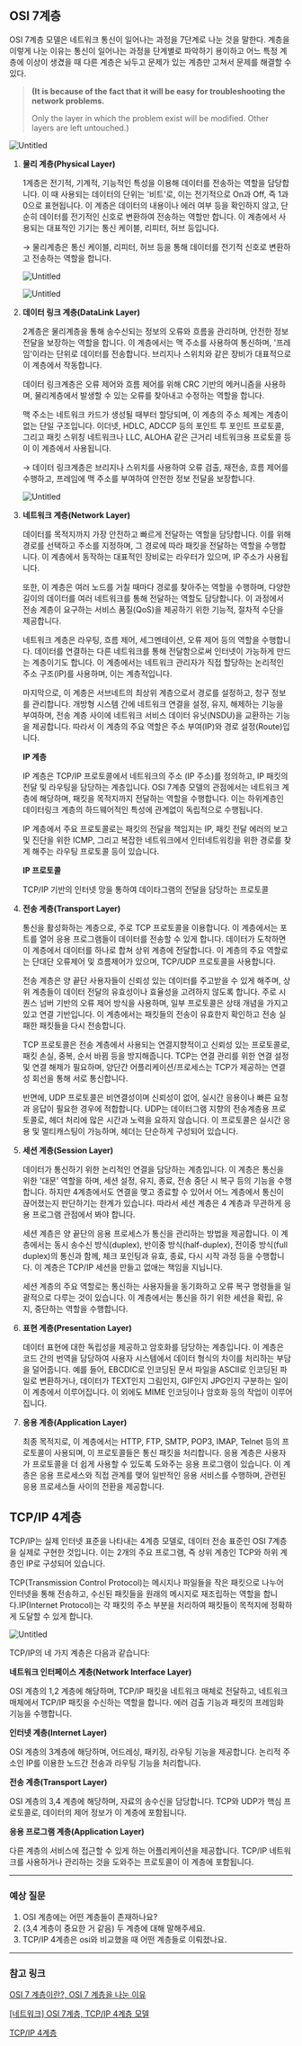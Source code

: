 ## OSI 7계층

OSI 7계층 모델은 네트워크 통신이 일어나는 과정을 7단계로 나눈 것을 말한다. 계층을 이렇게 나눈 이유는 통신이 일어나는 과정을 단계별로 파악하기 용이하고 어느 특정 계층에 이상이 생겼을 때 다른 계층은 놔두고 문제가 있는 계층만 고쳐서 문제를 해결할 수 있다.

> **(It is because of the fact that it will be easy for troubleshooting the network problems.**
> 
> 
> Only the layer in which the problem exist will be modified. Other layers are left untouched.)
> 

![Untitled](https://prod-files-secure.s3.us-west-2.amazonaws.com/fb38e82c-61f0-4aa9-b785-e0a798e9b9df/e709740a-1425-471a-b9cb-20166c74c025/Untitled.png)

1. **물리 계층(Physical Layer)**
    
    1계층은 전기적, 기계적, 기능적인 특성을 이용해 데이터를 전송하는 역할을 담당합니다. 이 때 사용되는 데이터의 단위는 '비트'로, 이는 전기적으로 On과 Off, 즉 1과 0으로 표현됩니다. 이 계층은 데이터의 내용이나 에러 여부 등을 확인하지 않고, 단순히 데이터를 전기적인 신호로 변환하여 전송하는 역할만 합니다. 이 계층에서 사용되는 대표적인 기기는 통신 케이블, 리피터, 허브 등입니다.
    
    → 물리계층은 통신 케이블, 리피터, 허브 등을 통해 데이터를 전기적 신호로 변환하고 전송하는 역할을 합니다.
    
    ![Untitled](https://prod-files-secure.s3.us-west-2.amazonaws.com/fb38e82c-61f0-4aa9-b785-e0a798e9b9df/11c89cee-7b75-4a71-8f1b-d816e3068906/Untitled.png)
    
    ![Untitled](https://prod-files-secure.s3.us-west-2.amazonaws.com/fb38e82c-61f0-4aa9-b785-e0a798e9b9df/44edb48f-adce-4527-b4a9-476f6cebd2ee/Untitled.png)
    
2. **데이터 링크 계층(DataLink Layer)**
    
    2계층은 물리계층을 통해 송수신되는 정보의 오류와 흐름을 관리하며, 안전한 정보 전달을 보장하는 역할을 합니다. 이 계층에서는 맥 주소를 사용하여 통신하며, '프레임'이라는 단위로 데이터를 전송합니다. 브리지나 스위치와 같은 장비가 대표적으로 이 계층에서 작동합니다.
    
    데이터 링크계층은 오류 제어와 흐름 제어를 위해 CRC 기반의 메커니즘을 사용하며, 물리계층에서 발생할 수 있는 오류를 찾아내고 수정하는 역할을 합니다.
    
    맥 주소는 네트워크 카드가 생성될 때부터 할당되며, 이 계층의 주소 체계는 계층이 없는 단일 구조입니다. 이더넷, HDLC, ADCCP 등의 포인트 투 포인트 프로토콜, 그리고 패킷 스위칭 네트워크나 LLC, ALOHA 같은 근거리 네트워크용 프로토콜 등이 이 계층에서 사용됩니다.
    
    → 데이터 링크계층은 브리지나 스위치를 사용하여 오류 검출, 재전송, 흐름 제어를 수행하고, 프레임에 맥 주소를 부여하여 안전한 정보 전달을 보장합니다.
    
    ![Untitled](https://prod-files-secure.s3.us-west-2.amazonaws.com/fb38e82c-61f0-4aa9-b785-e0a798e9b9df/7b025fc6-60d4-4c06-a408-ce799d08faaf/Untitled.png)
    
3. **네트워크 계층(Network Layer)**
    
    데이터를 목적지까지 가장 안전하고 빠르게 전달하는 역할을 담당합니다. 이를 위해 경로를 선택하고 주소를 지정하며, 그 경로에 따라 패킷을 전달하는 역할을 수행합니다. 이 계층에서 동작하는 대표적인 장비로는 라우터가 있으며, IP 주소가 사용됩니다.
    
    또한, 이 계층은 여러 노드를 거칠 때마다 경로를 찾아주는 역할을 수행하며, 다양한 길이의 데이터를 여러 네트워크를 통해 전달하는 역할도 담당합니다. 이 과정에서 전송 계층이 요구하는 서비스 품질(QoS)을 제공하기 위한 기능적, 절차적 수단을 제공합니다.
    
    네트워크 계층은 라우팅, 흐름 제어, 세그멘테이션, 오류 제어 등의 역할을 수행합니다. 데이터를 연결하는 다른 네트워크를 통해 전달함으로써 인터넷이 가능하게 만드는 계층이기도 합니다. 이 계층에서는 네트워크 관리자가 직접 할당하는 논리적인 주소 구조(IP)를 사용하며, 이는 계층적입니다.
    
    마지막으로, 이 계층은 서브네트의 최상위 계층으로서 경로를 설정하고, 청구 정보를 관리합니다. 개방형 시스템 간에 네트워크 연결을 설정, 유지, 해제하는 기능을 부여하며, 전송 계층 사이에 네트워크 서비스 데이터 유닛(NSDU)을 교환하는 기능을 제공합니다. 따라서 이 계층의 주요 역할은 주소 부여(IP)와 경로 설정(Route)입니다.
    
    **IP 계층**
    
    IP 계층은 TCP/IP 프로토콜에서 네트워크의 주소 (IP 주소)를 정의하고, IP 패킷의 전달 및 라우팅을 담당하는 계층입니다. OSI 7계층 모델의 관점에서는 네트워크 계층에 해당하며, 패킷을 목적지까지 전달하는 역할을 수행합니다. 이는 하위계층인 데이터링크 계층의 하드웨어적인 특성에 관계없이 독립적으로 수행됩니다.
    
    IP 계층에서 주요 프로토콜로는 패킷의 전달을 책임지는 IP, 패킷 전달 에러의 보고 및 진단을 위한 ICMP, 그리고 복잡한 네트워크에서 인터네트워킹을 위한 경로를 찾게 해주는 라우팅 프로토콜 등이 있습니다.
    
    **IP 프로토콜**
    
    TCP/IP 기반의 인터넷 망을 통하여 데이타그램의 전달을 담당하는 프로토콜
    
4. **전송 계층(Transport Layer)**
    
    통신을 활성화하는 계층으로, 주로 TCP 프로토콜을 이용합니다. 이 계층에서는 포트를 열어 응용 프로그램들이 데이터를 전송할 수 있게 합니다. 데이터가 도착하면 이 계층에서 데이터를 하나로 합쳐 상위 계층에 전달합니다. 이 계층의 주요 역할로는 단대단 오류제어 및 흐름제어가 있으며, TCP/UDP 프로토콜을 사용합니다.
    
    전송 계층은 양 끝단 사용자들이 신뢰성 있는 데이터를 주고받을 수 있게 해주며, 상위 계층들이 데이터 전달의 유효성이나 효율성을 고려하지 않도록 합니다. 주로 시퀀스 넘버 기반의 오류 제어 방식을 사용하며, 일부 프로토콜은 상태 개념을 가지고 있고 연결 기반입니다. 이 계층에서는 패킷들의 전송이 유효한지 확인하고 전송 실패한 패킷들을 다시 전송합니다.
    
    TCP 프로토콜은 전송 계층에서 사용되는 연결지향적이고 신뢰성 있는 프로토콜로, 패킷 손실, 중복, 순서 바뀜 등을 방지해줍니다. TCP는 연결 관리를 위한 연결 설정 및 연결 해제가 필요하며, 양단간 어플리케이션/프로세스는 TCP가 제공하는 연결성 회선을 통해 서로 통신합니다.
    
    반면에, UDP 프로토콜은 비연결성이며 신뢰성이 없어, 실시간 응용이나 빠른 요청과 응답이 필요한 경우에 적합합니다. UDP는 데이터그램 지향의 전송계층용 프로토콜로, 헤더 처리에 많은 시간과 노력을 요하지 않습니다. 이 프로토콜은 실시간 응용 및 멀티캐스팅이 가능하며, 헤더는 단순하게 구성되어 있습니다.
    
5. **세션 계층(Session Layer)**
    
    데이터가 통신하기 위한 논리적인 연결을 담당하는 계층입니다. 이 계층은 통신을 위한 '대문' 역할을 하며, 세션 설정, 유지, 종료, 전송 중단 시 복구 등의 기능을 수행합니다. 하지만 4계층에서도 연결을 맺고 종료할 수 있어서 어느 계층에서 통신이 끊어졌는지 판단하기는 한계가 있습니다. 따라서 세션 계층은 4 계층과 무관하게 응용 프로그램 관점에서 봐야 합니다.
    
    세션 계층은 양 끝단의 응용 프로세스가 통신을 관리하는 방법을 제공합니다. 이 계층에서는 동시 송수신 방식(duplex), 반이중 방식(half-duplex), 전이중 방식(full duplex)의 통신과 함께, 체크 포인팅과 유효, 종료, 다시 시작 과정 등을 수행합니다. 이 계층은 TCP/IP 세션을 만들고 없애는 책임을 지닙니다.
    
    세션 계층의 주요 역할로는 통신하는 사용자들을 동기화하고 오류 복구 명령들을 일괄적으로 다루는 것이 있습니다. 이 계층에서는 통신을 하기 위한 세션을 확립, 유지, 중단하는 역할을 수행합니다.
    
6. **표현 계층(Presentation Layer)**
    
    데이터 표현에 대한 독립성을 제공하고 암호화를 담당하는 계층입니다. 이 계층은 코드 간의 번역을 담당하여 사용자 시스템에서 데이터 형식의 차이를 처리하는 부담을 덜어줍니다. 예를 들어, EBCDIC로 인코딩된 문서 파일을 ASCII로 인코딩된 파일로 변환하거나, 데이터가 TEXT인지 그림인지, GIF인지 JPG인지 구분하는 일이 이 계층에서 이루어집니다. 이 외에도 MIME 인코딩이나 암호화 등의 작업이 이루어집니다.
    
7. **응용 계층(Application Layer)**
    
    최종 목적지로, 이 계층에서는 HTTP, FTP, SMTP, POP3, IMAP, Telnet 등의 프로토콜이 사용되며, 이 프로토콜들은 통신 패킷을 처리합니다. 응용 계층은 사용자가 프로토콜을 더 쉽게 사용할 수 있도록 도와주는 응용 프로그램이 있습니다. 이 계층은 응용 프로세스와 직접 관계를 맺어 일반적인 응용 서비스를 수행하며, 관련된 응용 프로세스들 사이의 전환을 제공합니다.
    

## TCP/IP 4계층

TCP/IP는 실제 인터넷 표준을 나타내는 4계층 모델로, 데이터 전송 표준인 OSI 7계층을 실제로 구현한 것입니다. 이는 2개의 주요 프로그램, 즉 상위 계층인 TCP와 하위 계층인 IP로 구성되어 있습니다.

TCP(Transmission Control Protocol)는 메시지나 파일들을 작은 패킷으로 나누어 인터넷을 통해 전송하고, 수신된 패킷들을 원래의 메시지로 재조립하는 역할을 합니다.IP(Internet Protocol)는 각 패킷의 주소 부분을 처리하여 패킷들이 목적지에 정확하게 도달할 수 있게 합니다.

![Untitled](https://prod-files-secure.s3.us-west-2.amazonaws.com/fb38e82c-61f0-4aa9-b785-e0a798e9b9df/3887793d-ce12-4dd1-a001-eea3f1d44475/Untitled.png)

TCP/IP의 네 가지 계층은 다음과 같습니다:

**네트워크 인터페이스 계층(Network Interface Layer)**

OSI 계층의 1,2 계층에 해당하며, TCP/IP 패킷을 네트워크 매체로 전달하고, 네트워크 매체에서 TCP/IP 패킷을 수신하는 역할을 합니다. 에러 검출 기능과 패킷의 프레임화 기능을 수행합니다.

**인터넷 계층(Internet Layer)**

OSI 계층의 3계층에 해당하며, 어드레싱, 패키징, 라우팅 기능을 제공합니다. 논리적 주소인 IP를 이용한 노드간 전송과 라우팅 기능을 처리합니다.

**전송 계층(Transport Layer)**

OSI 계층의 3,4 계층에 해당하며, 자료의 송수신을 담당합니다. TCP와 UDP가 핵심 프로토콜로, 데이터의 제어 정보가 이 계층에 포함됩니다.

**응용 프로그램 계층(Application Layer)**

다른 계층의 서비스에 접근할 수 있게 하는 어플리케이션을 제공합니다. TCP/IP 네트워크를 사용하거나 관리하는 것을 도와주는 프로토콜이 이 계층에 포함됩니다.

---
### 예상 질문
1. OSI 계층에는 어떤 계층들이 존재하나요?
2. (3,4 계층이 중요한 거 같음) 두 계층에 대해 말해주세요.
3. TCP/IP 4계층은 osi와 비교했을 때 어떤 계층들로 이뤄졌나요.

---

### 참고 링크

[OSI 7 계층이란?, OSI 7 계층을 나눈 이유](https://shlee0882.tistory.com/110)

[[네트워크] OSI 7계층, TCP/IP 4계층 모델](https://devowen.com/344)

[TCP/IP 4계층](https://tar-cvzf-studybackup-tar-gz.tistory.com/38)